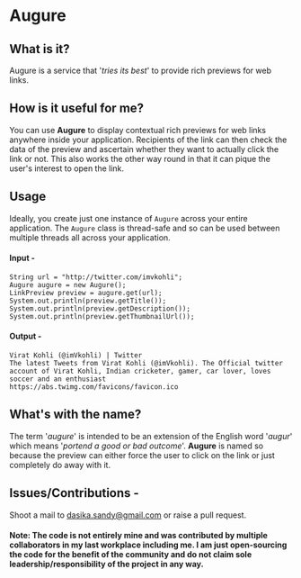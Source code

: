# Augure

## What is it?
Augure is a service that '_tries its best_' to provide rich previews for web links.

## How is it useful for me?
You can use **Augure** to display contextual rich previews for web links anywhere inside your application. Recipients of the link can then check the data of the preview and ascertain whether they want to actually click the link or not. This also works the other way round in that it can pique the user's interest to open the link. 

## Usage
Ideally, you create just one instance of `Augure` across your entire application. The `Augure` class is thread-safe and so can be used between multiple threads all across your application.

#### Input -
```
String url = "http://twitter.com/imvkohli";
Augure augure = new Augure();
LinkPreview preview = augure.get(url);
System.out.println(preview.getTitle());
System.out.println(preview.getDescription());
System.out.println(preview.getThumbnailUrl());
```

#### Output -
```
Virat Kohli (@imVkohli) | Twitter
The latest Tweets from Virat Kohli (@imVkohli). The Official twitter account of Virat Kohli, Indian cricketer, gamer, car lover, loves soccer and an enthusiast
https://abs.twimg.com/favicons/favicon.ico
```

## What's with the name?
The term '_augure_' is intended to be an extension of the English word '_augur_' which means '_portend a good or bad outcome_'. **Augure** is named so because the preview can either force the user to click on the link or just completely do away with it.

## Issues/Contributions - 
Shoot a mail to dasika.sandy@gmail.com or raise a pull request.

#### Note: The code is not entirely mine and was contributed by multiple collaborators in my last workplace including me. I am just open-sourcing the code for the benefit of the community and do not claim sole leadership/responsibility of the project in any way.
